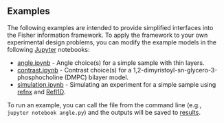 ## Examples
The following examples are intended to provide simplified interfaces into the Fisher information framework. To apply the framework to your own experimental design problems, you can modify the example models in the following [Jupyter](https://jupyter.org) notebooks:
* [angle.ipynb](/examples/angle.ipynb) - Angle choice(s) for a simple sample with thin layers.
* [contrast.ipynb](/examples/contrast.ipynb) - Contrast choice(s) for a 1,2-dimyristoyl-sn-glycero-3-phosphocholine (DMPC) bilayer model.
* [simulation.ipynb](/examples/simulation.ipynb) - Simulating an experiment for a simple sample using [refnx](https://refnx.readthedocs.io/en/latest/) and [Refl1D](https://refl1d.readthedocs.io/en/latest/).

To run an example, you can call the file from the command line (e.g., ```jupyter notebook angle.py```) and the outputs will be saved to [results](/examples/results).
